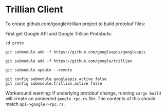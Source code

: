 # Trillian Client

To create github.com/google/trillian project to build protobuf files:

First get Google API and Google Trillian Protobufs:

```shell
cd proto

git submodule add -f https://github.com/googleapis/googleapis

git submodule add -f https://github.com/google/trillian

git submodule update --remote

git config submodule.googleapis.active false
git config submodule.trillian.active false
```

Workaround warning: 
If underlying protobuf change, running `cargo build` will create an unneeded `google.rpc.rs` file.
The contents of this should match `api->google->rpc.rs`.
